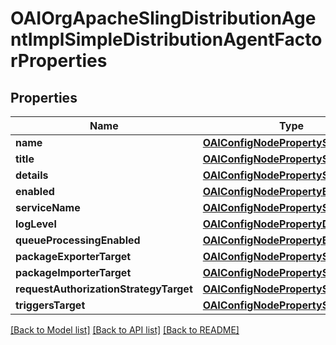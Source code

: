 # OAIOrgApacheSlingDistributionAgentImplSimpleDistributionAgentFactorProperties

## Properties
Name | Type | Description | Notes
------------ | ------------- | ------------- | -------------
**name** | [**OAIConfigNodePropertyString***](OAIConfigNodePropertyString.md) |  | [optional] 
**title** | [**OAIConfigNodePropertyString***](OAIConfigNodePropertyString.md) |  | [optional] 
**details** | [**OAIConfigNodePropertyString***](OAIConfigNodePropertyString.md) |  | [optional] 
**enabled** | [**OAIConfigNodePropertyBoolean***](OAIConfigNodePropertyBoolean.md) |  | [optional] 
**serviceName** | [**OAIConfigNodePropertyString***](OAIConfigNodePropertyString.md) |  | [optional] 
**logLevel** | [**OAIConfigNodePropertyDropDown***](OAIConfigNodePropertyDropDown.md) |  | [optional] 
**queueProcessingEnabled** | [**OAIConfigNodePropertyBoolean***](OAIConfigNodePropertyBoolean.md) |  | [optional] 
**packageExporterTarget** | [**OAIConfigNodePropertyString***](OAIConfigNodePropertyString.md) |  | [optional] 
**packageImporterTarget** | [**OAIConfigNodePropertyString***](OAIConfigNodePropertyString.md) |  | [optional] 
**requestAuthorizationStrategyTarget** | [**OAIConfigNodePropertyString***](OAIConfigNodePropertyString.md) |  | [optional] 
**triggersTarget** | [**OAIConfigNodePropertyString***](OAIConfigNodePropertyString.md) |  | [optional] 

[[Back to Model list]](../README.md#documentation-for-models) [[Back to API list]](../README.md#documentation-for-api-endpoints) [[Back to README]](../README.md)


